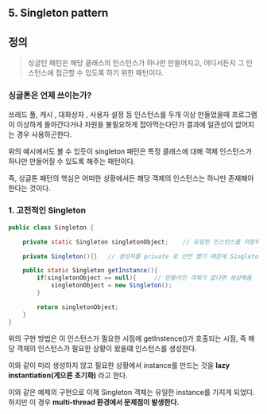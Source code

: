 ## 5. Singleton pattern

## 정의
>싱글턴 패턴은 해당 클래스의 인스턴스가 하나만 만들어지고, 어디서든지 그 인스턴스에 접근할 수 있도록 하기 위한 패턴이다.

### 싱글톤은 언제 쓰이는가?
쓰레드 풀, 캐시 , 대화상자 , 사용자 설정 등 인스턴스를 두개 이상 만들었을때 프로그램이 이상하게 돌아간다거나 자원을 불필요하게 잡아먹는다던가 결과에 일관성이 없어지는 경우 사용하곤한다.

위의 예시에서도 볼 수 있듯이 singleton 패턴은 특정 클래스에 대해 객체 인스턴스가 하나만 만들어질 수 있도록 해주는 패턴이다.

즉, 싱글톤 패턴의 핵심은 어떠한 상황에서든 해당 객체의 인스턴스는 하나만 존재해야 한다는 것이다.

### 1. 고전적인 Singleton
~~~java
public class Singleton {

    private static Singleton singletonObject;    // 유일한 인스턴스를 저장하기위한 변수

    private Singleton(){}   // 생성자를 private 로 선언 했기 때문에 Singleton 클래스 내부에서만 인스턴스를 만들 수있다.

    public static Singleton getInstance(){
        if(singletonObject == null){     // 만들어진 객체가 없다면 생성해줌
            singletonObject = new Singleton();
        }

        return singletonObject;
    }
}
~~~

위의 구현 방법은 이 인스턴스가 필요한 시점에 getInstence()가 호출되는 시점, 즉 해당 객체의 인스턴스가 필요한 상황이 왔을떄 인스턴스를 생성한다.

이와 같이 미리 생성하지 않고 필요한 상황에서 instance를 만드는 것을 __lazy instantiation(게으른 초기화)__ 라고 한다.

이와 같은 예제의 구현으로 이제 Singleton 객체는 유일한 instance를 가지게 되었다. 하지만 이 경우 __multi-thread 환경에서 문제점이 발생한다.__






